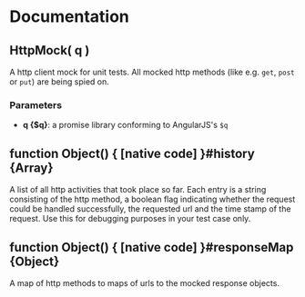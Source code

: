# Documentation

## HttpMock( q )
A http client mock for unit tests. All mocked http methods (like e.g. `get`, `post` or `put`) are being
spied on.

### Parameters
- **q {$q}**: a promise library conforming to AngularJS's `$q`



## function Object() { [native code] }#history {Array}
A list of all http activities that took place so far. Each entry is a string consisting of the http
method, a boolean flag indicating whether the request could be handled successfully, the requested
url and the time stamp of the request. Use this for debugging purposes in your test case only.


## function Object() { [native code] }#responseMap {Object}
A map of http methods to maps of urls to the mocked response objects.
